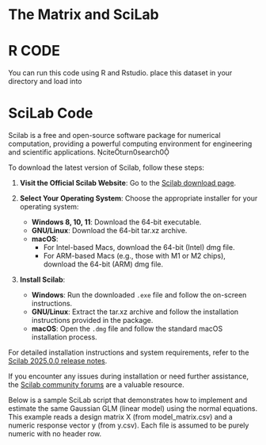# The Matrix and SciLab

# R CODE 
You can run this code using R and Rstudio.
place this dataset in your directory and load into 

# SciLab Code

​Scilab is a free and open-source software package for numerical computation, providing a powerful computing environment for engineering and scientific applications. citeturn0search0

To download the latest version of Scilab, follow these steps:

1. **Visit the Official Scilab Website**: Go to the [Scilab download page](https://www.scilab.org/download/scilab-2025.0.0).

2. **Select Your Operating System**: Choose the appropriate installer for your operating system:
   - **Windows 8, 10, 11**: Download the 64-bit executable.
   - **GNU/Linux**: Download the 64-bit tar.xz archive.
   - **macOS**:
     - For Intel-based Macs, download the 64-bit (Intel) dmg file.
     - For ARM-based Macs (e.g., those with M1 or M2 chips), download the 64-bit (ARM) dmg file.

3. **Install Scilab**:
   - **Windows**: Run the downloaded `.exe` file and follow the on-screen instructions.
   - **GNU/Linux**: Extract the tar.xz archive and follow the installation instructions provided in the package.
   - **macOS**: Open the `.dmg` file and follow the standard macOS installation process.

For detailed installation instructions and system requirements, refer to the [Scilab 2025.0.0 release notes](https://www.scilab.org/download/scilab-2025.0.0).

If you encounter any issues during installation or need further assistance, the [Scilab community forums](https://www.scilab.org/community) are a valuable resource. 

Below is a sample SciLab script that demonstrates how to implement and estimate the same Gaussian GLM (linear model) using the normal equations. This example reads a design matrix X (from model_matrix.csv) and a numeric response vector y (from y.csv). Each file is assumed to be purely numeric with no header row.
